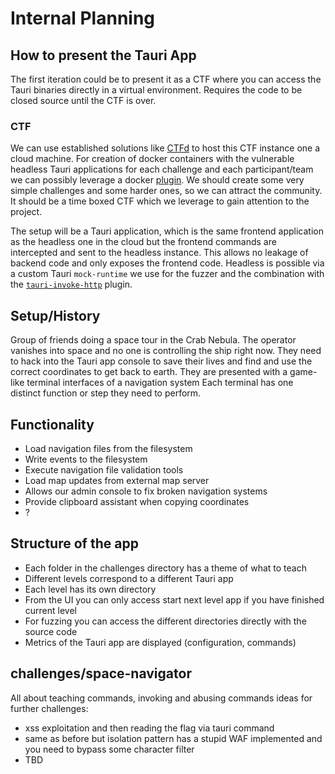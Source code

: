 # Internal Planning 

## How to present the Tauri App

The first iteration could be to present it as a CTF where you can access the Tauri binaries directly in a virtual environment.
Requires the code to be closed source until the CTF is over.

### CTF

We can use established solutions like [CTFd](https://ctfd.io/) to host this CTF instance one a cloud machine.
For creation of docker containers with the vulnerable headless Tauri applications for each challenge and each participant/team we can possibly leverage a docker [plugin](https://github.com/offsecginger/CTFd-Docker-Challenges).
We should create some very simple challenges and some harder ones, so we can attract the community. It should be a time boxed CTF which we leverage to gain attention to the project.

The setup will be a Tauri application, which is the same frontend application as the headless one in the cloud but the frontend commands are intercepted and sent to the headless instance.
This allows no leakage of backend code and only exposes the frontend code. Headless is possible via a custom Tauri `mock-runtime` we use for the fuzzer and the combination with the [`tauri-invoke-http`](https://github.com/tauri-apps/tauri-invoke-http) plugin.

## Setup/History

Group of friends doing a space tour in the Crab Nebula.
The operator vanishes into space and no one is controlling the ship right now.
They need to hack into the Tauri app console to save their lives and find and use the correct coordinates to get back to earth.
They are presented with a game-like terminal interfaces of a navigation system
Each terminal has one distinct function or step they need to perform.

##  Functionality

- Load navigation files from the filesystem
- Write events to the filesystem
- Execute navigation file validation tools
- Load map updates from external map server
- Allows our admin console to fix broken navigation systems
- Provide clipboard assistant when copying coordinates
- ?

## Structure of the app 

- Each folder in the challenges directory has a theme of what to teach
- Different levels correspond to a different Tauri app
- Each level has its own directory 
- From the UI you can only access start next level app if you have finished current level
- For fuzzing you can access the different directories directly with the source code 
- Metrics of the Tauri app are displayed (configuration, commands)

## challenges/space-navigator

All about teaching commands, invoking and abusing commands
ideas for further challenges:

- xss exploitation and then reading the flag via tauri command
- same as before but isolation pattern has a stupid WAF implemented and you need to bypass some character filter
- TBD
